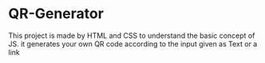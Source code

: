 # QR-Generator
This project is made by HTML and CSS to understand the basic concept of JS. it generates your own QR code according to the input given as Text or a link
